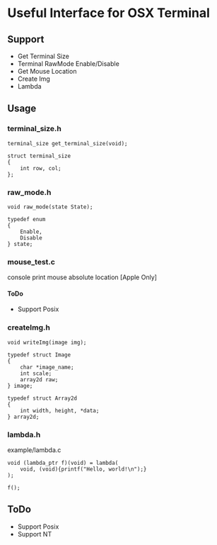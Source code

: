 # Useful Interface for OSX Terminal
## Support
* Get Terminal Size
* Terminal RawMode Enable/Disable
* Get Mouse Location
* Create Img
* Lambda

## Usage
### terminal_size.h
```terminal_size get_terminal_size(void);```

```
struct terminal_size
{
    int row, col;
};
```

### raw_mode.h
```void raw_mode(state State);```
```
typedef enum
{
    Enable,
    Disable
} state;
```

### mouse_test.c
console print mouse absolute location [Apple Only]
#### ToDo
* Support Posix

### createImg.h
```void writeImg(image img);```
```
typedef struct Image
{
    char *image_name;
    int scale;
    array2d raw;
} image;
```
```
typedef struct Array2d
{
    int width, height, *data;
} array2d;
```

### lambda.h
example/lambda.c
```
void (lambda_ptr f)(void) = lambda(
    void, (void){printf("Hello, world!\n");}
);

f();
```

## ToDo
* Support Posix
* Support NT